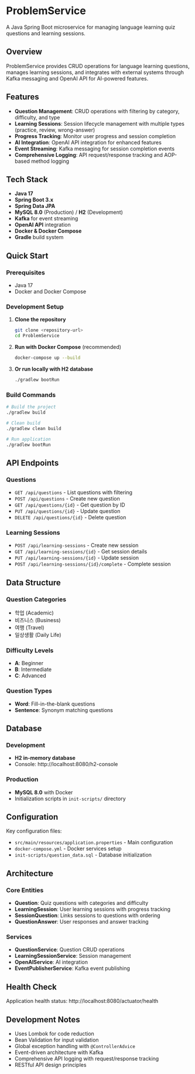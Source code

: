 # ProblemService

A Java Spring Boot microservice for managing language learning quiz questions and learning sessions.

## Overview

ProblemService provides CRUD operations for language learning questions, manages learning sessions, and integrates with external systems through Kafka messaging and OpenAI API for AI-powered features.

## Features

- **Question Management**: CRUD operations with filtering by category, difficulty, and type
- **Learning Sessions**: Session lifecycle management with multiple types (practice, review, wrong-answer)
- **Progress Tracking**: Monitor user progress and session completion
- **AI Integration**: OpenAI API integration for enhanced features
- **Event Streaming**: Kafka messaging for session completion events
- **Comprehensive Logging**: API request/response tracking and AOP-based method logging

## Tech Stack

- **Java 17**
- **Spring Boot 3.x**
- **Spring Data JPA**
- **MySQL 8.0** (Production) / **H2** (Development)
- **Kafka** for event streaming
- **OpenAI API** integration
- **Docker & Docker Compose**
- **Gradle** build system

## Quick Start

### Prerequisites
- Java 17
- Docker and Docker Compose

### Development Setup

1. **Clone the repository**
   ```bash
   git clone <repository-url>
   cd ProblemService
   ```

2. **Run with Docker Compose** (recommended)
   ```bash
   docker-compose up --build
   ```

3. **Or run locally with H2 database**
   ```bash
   ./gradlew bootRun
   ```

### Build Commands

```bash
# Build the project
./gradlew build

# Clean build
./gradlew clean build

# Run application
./gradlew bootRun
```

## API Endpoints

### Questions
- `GET /api/questions` - List questions with filtering
- `POST /api/questions` - Create new question
- `GET /api/questions/{id}` - Get question by ID
- `PUT /api/questions/{id}` - Update question
- `DELETE /api/questions/{id}` - Delete question

### Learning Sessions
- `POST /api/learning-sessions` - Create new session
- `GET /api/learning-sessions/{id}` - Get session details
- `PUT /api/learning-sessions/{id}` - Update session
- `POST /api/learning-sessions/{id}/complete` - Complete session

## Data Structure

### Question Categories
- 학업 (Academic)
- 비즈니스 (Business)
- 여행 (Travel)
- 일상생활 (Daily Life)

### Difficulty Levels
- **A**: Beginner
- **B**: Intermediate
- **C**: Advanced

### Question Types
- **Word**: Fill-in-the-blank questions
- **Sentence**: Synonym matching questions

## Database

### Development
- **H2 in-memory database**
- Console: http://localhost:8080/h2-console

### Production
- **MySQL 8.0** with Docker
- Initialization scripts in `init-scripts/` directory

## Configuration

Key configuration files:
- `src/main/resources/application.properties` - Main configuration
- `docker-compose.yml` - Docker services setup
- `init-scripts/question_data.sql` - Database initialization

## Architecture

### Core Entities
- **Question**: Quiz questions with categories and difficulty
- **LearningSession**: User learning sessions with progress tracking
- **SessionQuestion**: Links sessions to questions with ordering
- **QuestionAnswer**: User responses and answer tracking

### Services
- **QuestionService**: Question CRUD operations
- **LearningSessionService**: Session management
- **OpenAIService**: AI integration
- **EventPublisherService**: Kafka event publishing

## Health Check

Application health status: http://localhost:8080/actuator/health

## Development Notes

- Uses Lombok for code reduction
- Bean Validation for input validation
- Global exception handling with `@ControllerAdvice`
- Event-driven architecture with Kafka
- Comprehensive API logging with request/response tracking
- RESTful API design principles